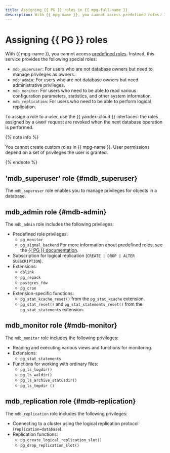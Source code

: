 ```yaml
---
title: Assigning {{ PG }} roles in {{ mpg-full-name }}
description: With {{ mpg-name }}, you cannot access predefined roles. Instead, this service provides special roles you can assign via the {{ yandex-cloud }} CLI or API.
---
```


# Assigning {{ PG }} roles

With {{ mpg-name }}, you cannot access [predefined roles](https://www.postgresql.org/docs/current/predefined-roles.html). Instead, this service provides the following special roles:

* `mdb_superuser`: For users who are not database owners but need to manage privileges as owners.
* `mdb_admin`: For users who are not database owners but need administrative privileges.
* `mdb_monitor`: For users who need to be able to read various configuration parameters, statistics, and other system information.
* `mdb_replication`: For users who need to be able to perform logical replication.

To assign a role to a user, use the {{ yandex-cloud }} interfaces: the roles assigned by a `GRANT` request are revoked when the next database operation is performed.

{% note info %}

You cannot create custom roles in {{ mpg-name }}. User permissions depend on a set of privileges the user is granted.

{% endnote %}

## 'mdb_superuser' role {#mdb_superuser}

The `mdb_superuser` role enables you to manage privileges for objects in a database.

## mdb_admin role {#mdb-admin}

The `mdb_admin` role includes the following privileges:

* Predefined role privileges:
    * `pg_monitor`
    * `pg_signal_backend`
    For more information about predefined roles, see the [{{ PG }} documentation](https://www.postgresql.org/docs/current/predefined-roles.html).
* Subscription for logical replication (`CREATE | DROP | ALTER SUBSCRIPTION`).
* Extensions:
    * `dblink`
    * `pg_repack`
    * `postgres_fdw`
    * `pg_cron`
* Extension-specific functions:
    * `pg_stat_kcache_reset()` from the `pg_stat_kcache` extension.
    * `pg_stat_reset()` and `pg_stat_statements_reset()` from the `pg_stat_statements` extension.

## mdb_monitor role {#mdb-monitor}

The `mdb_monitor` role includes the following privileges:

* Reading and executing various views and functions for monitoring.
* Extensions:
    * `pg_stat_statements`
* Functions for working with ordinary files:
    * `pg_ls_logdir()`
    * `pg_ls_waldir()`
    * `pg_ls_archive_statusdir()`
    * `pg_ls_tmpdir ()`

## mdb_replication role {#mdb-replication}

The `mdb_replication` role includes the following privileges:

* Connecting to a cluster using the logical replication protocol (`replication=database`).
* Replication functions:
    * `pg_create_logical_replication_slot()`
    * `pg_drop_replication_slot()`
